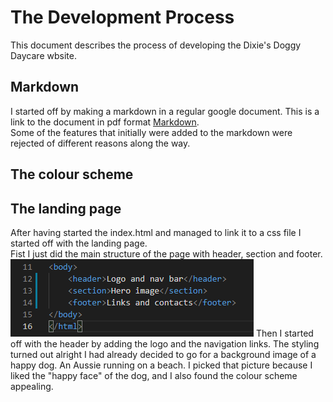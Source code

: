 # The Development Process
This document describes the process of developing the Dixie's Doggy Daycare wbsite.

## Markdown
I started off by making a markdown in a regular google document. This is a link to the document in pdf format [Markdown](assets/documents/markdown.pdf).  
Some of the features that initially were added to the markdown were rejected of different reasons along the way.

## The colour scheme

## The landing page
After having started the index.html and managed to link it to a css file I started off with the landing page.  
Fist I just did the main structure of the page with header, section and footer. ![Main structure](assets/images/readme_images/main_struct.png) 
Then I started off with the header by adding the logo and the navigation links. The styling turned out alright
I had already decided to go for a background image of a happy dog. An Aussie running on a beach. I picked that picture because I liked the "happy face" of the dog, and I also found the colour scheme appealing.